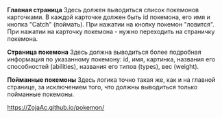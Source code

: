 **Главная страница**
Здесь должен выводиться список покемонов карточками. В каждой карточке должен быть id покемона, его имя и кнопка "Catch" (поймать). 
При нажатии на кнопку покемон "ловится". 
При нажатии на карточку покемона - нужно переходить на страничку покемона.

**Страница покемона**
Здесь должна выводиться более подробная информация по указанному покемону: id, имя, картинка, названия его способностей (abilities), названия его типов (types), вес (weight). 

**Пойманные покемоны**
Здесь логика точно такая же, как и на главной странице, за исключением того, что должны выводиться только пойманные покемоны.

https://ZojaAc.github.io/pokemon/
